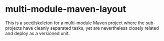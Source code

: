 multi-module-maven-layout
=========================
This is a seed/skeleton for a multi-module Maven project where the sub-projects have cleanly separated tasks, yet are
nevertheless closely related and deploy as a versioned unit.
